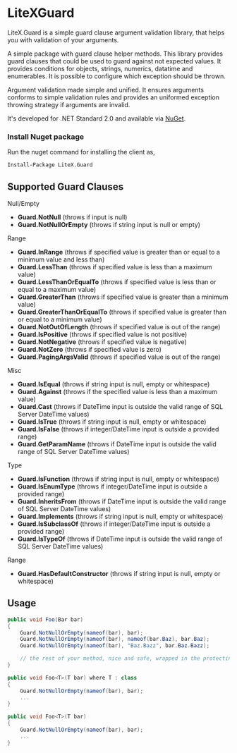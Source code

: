 # LiteXGuard
LiteX.Guard is a simple guard clause argument validation library, that helps you with validation of your arguments. 

A simple package with guard clause helper methods. This library provides guard clauses that could be used to guard against not expected values. It provides conditions for objects, strings, numerics, datatime and enumerables. It is possible to configure which exception should be thrown.

Argument validation made simple and unified. It ensures arguments conforms to simple validation rules and provides an uniformed exception throwing strategy if arguments are invalid.


It's developed for .NET Standard 2.0 and available via [NuGet](https://www.nuget.org/packages/LiteX.Guard/).



### Install Nuget package

Run the nuget command for installing the client as,
```
Install-Package LiteX.Guard
```


## Supported Guard Clauses

Null/Empty
- **Guard.NotNull** (throws if input is null)
- **Guard.NotNullOrEmpty** (throws if string input is null or empty)

Range
- **Guard.InRange** (throws if specified value is greater than or equal to a minimum value and less than)
- **Guard.LessThan** (throws if specified value is less than a maximum value)
- **Guard.LessThanOrEqualTo** (throws if specified value is less than or equal to a maximum value)
- **Guard.GreaterThan** (throws if specified value is greater than a minimum value)
- **Guard.GreaterThanOrEqualTo** (throws if specified value is greater than or equal to a minimum value)
- **Guard.NotOutOfLength** (throws if specified value is out of the range)
- **Guard.IsPositive** (throws if specified value is not positive)
- **Guard.NotNegative** (throws if specified value is negative)
- **Guard.NotZero** (throws if specified value is zero)
- **Guard.PagingArgsValid** (throws if specified value is out of the range)

Misc
- **Guard.IsEqual** (throws if string input is null, empty or whitespace)
- **Guard.Against** (throws if the specified value is less than a maximum value)
- **Guard.Cast** (throws if DateTime input is outside the valid range of SQL Server DateTime values)
- **Guard.IsTrue** (throws if string input is null, empty or whitespace)
- **Guard.IsFalse** (throws if integer/DateTime input is outside a provided range)
- **Guard.GetParamName** (throws if DateTime input is outside the valid range of SQL Server DateTime values)

Type
- **Guard.IsFunction** (throws if string input is null, empty or whitespace)
- **Guard.IsEnumType** (throws if integer/DateTime input is outside a provided range)
- **Guard.InheritsFrom** (throws if DateTime input is outside the valid range of SQL Server DateTime values)
- **Guard.Implements** (throws if string input is null, empty or whitespace)
- **Guard.IsSubclassOf** (throws if integer/DateTime input is outside a provided range)
- **Guard.IsTypeOf** (throws if DateTime input is outside the valid range of SQL Server DateTime values)

Range
- **Guard.HasDefaultConstructor** (throws if string input is null, empty or whitespace)


## Usage

```C#
public void Foo(Bar bar)
{
    Guard.NotNullOrEmpty(nameof(bar), bar);
    Guard.NotNullOrEmpty(nameof(bar), nameof(bar.Baz), bar.Baz);
    Guard.NotNullOrEmpty(nameof(bar), "Baz.Bazz", bar.Baz.Bazz);

    // the rest of your method, nice and safe, wrapped in the protecting arms of LiteGuard
}

public void Foo<T>(T bar) where T : class
{
    Guard.NotNullOrEmpty(nameof(bar), bar);
    ...
}

public void Foo<T>(T bar)
{
    Guard.NotNullOrEmpty(nameof(bar), bar);
    ...
}
```
